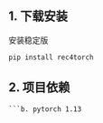 ## 1. 下载安装
安装稳定版
```shell
pip install rec4torch
```
## 2. 项目依赖
```a. python 3.8
```b. pytorch 1.13


